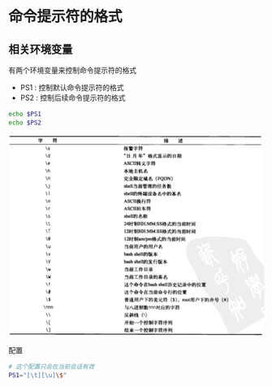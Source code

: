 # 命令提示符的格式

## 相关环境变量

有两个环境变量来控制命令提示符的格式

* PS1 : 控制默认命令提示符的格式
* PS2 : 控制后续命令提示符的格式

```bash
echo $PS1
echo $PS2
```

![bash shell 提示符字符](./images/bash-shell-提示符字符.png)

配置

```bash
# 这个配置只会在当前会话有效
PS1="[\t][\u]\$"
```
